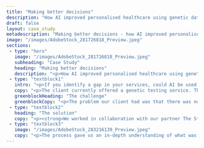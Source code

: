 ```yaml
---
title: "Making better decisions"
description: "How AI improved personalised healthcare using genetic data"
draft: false
layout: case_study
metadescription: "Making better decisions - how AI improved personalised healthcare using genetic data"
image: "/images/AdobeStock_281726818_Preview.jpeg"
sections:
 - type: "hero"
   image: "/images/AdobeStock_281726818_Preview.jpeg"
   subheading: "Case Study"
   heading: "Making better decisions"
   description: "<p>How AI improved personalised healthcare using genetic data</p>"
 - type: "textblock1"
   intro: "<p>If you identify a gap in your services, could AI be used to speed up the decision making process on what a potential solution or product could look like? That’s exactly what we helped our healthcare company client to achieve.</p>"
   copy: "<p>The client currently offered a genetic testing service. The test gave their customers a detailed insight into their own health. DNA testing reveals a wealth of information for individuals, like which foods or medicines they may be sensitive to, and how susceptible they are to disease.</p><p>The testing service also included specific recommendations on lifestyle for customers, advising how to mitigate their unique risk factors, and improve their overall health.</p>"
   greenblockHeading: "The challenge"
   greenblockCopy: "<p>The problem our client had was that there was no way to know whether these recommendations were having an impact for customers. Without a platform for feedback, there was no real-world data to benchmark, and no way of improving or refining the advice given for future users.</p><p>The client needed help to understand what was possible. Could they build a product or platform to help their customers lead healthier lives? What might this look like? Could AI be used with genomic data to train better lifestyle recommendations for their customers?</p>"
 - type: "textblock2"
   heading: "The solution"
   copy: "<p><strong>We worked in collaboration with our partner The Startup Factory on a Design Sprint – a week long structured process – to establish how an AI solution could help solve these problems, and to quickly build a working prototype of an AI-enabled mobile app. (You can read more about the Design Sprint process in our blog here)</strong></p><p>The Design Sprint meant the client was in a position to make faster, informed decisions around designing the product to take to market, and be confident in their choices.</p><p>The result of this process, the prototype app, provided dietary recommendations to users based on the results of their DNA testing, collecting feedback from the user on the quality of the recommendations, and qualitative information on how the user felt at the end of each day.</p>"
 - type: "textblock3"
   image: "/images/AdobeStock_283216139_Preview.jpeg"
   copy: "<p>The process gave us an in-depth understanding of what was important to both client and customer, and allowed us to explore the ways in which AI could be useful. For example:</p><ul class='arrow-list'><li><strong>Using context to target better recommendations:</strong> The user’s daily routine, location and habits could be considered in order to deliver better individual recommendations.</li><li><strong>Better targeting through segmentation:</strong> Segmentation algorithms could help discover groups of similar users based on behaviours and preferences.</li><li><strong>Integrating recommendations into other devices:</strong> For example, using Fitbit data (or similar devices) to provide relevant exercise recommendations, and help users track progress against their goals. Or using food label barcode scans on a smartphone to inform diet recommendations.</li><li><strong>Learning from user behaviour and feedback:</strong> Understanding which recommendations were effective and which were not generates a labelled dataset. Machine learning algorithms could use this ‘what happened next’ data to improve the quality of recommendations to users.</li></ul><p><strong>With our expertise and input, we were able to help fully map out the journey from problem to solution for our client. We deployed the right AI technology to build a working prototype, giving the client the confidence to develop the right product to take to market.</strong></p>"
---
```


